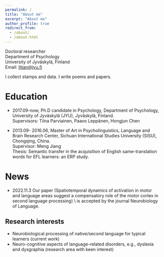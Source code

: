 ```yaml
---
permalink: /
title: "About me"
excerpt: "About me"
author_profile: true
redirect_from: 
  - /about/
  - /about.html
---
```


Doctoral researcher \
Department of Psychology \
University of Jyväskylä, Finland \
Email: litian@jyu.fi

I collect stamps and data.
I write poems and papers.

Education
======
- 2017.09-now, Ph.D candidate in Psychology, Department of Psychology, University of Jyväskylä (JYU), Jyväskylä, Finland. \
  Supervisors: Tiina Parviainen, Paavo Leppänen, Hongjun Chen
  
- 2013.09- 2016.06, Master of Art in Psycholinguistics, Language and Brain Research Center, Sichuan International Studies University (SISU), Chongqing, China. \
  Supervisor: Meng Jiang \
  Thesis: Semantic transfer in the acquisition of English same-translation words for EFL learners: an ERP study. 

News
======
- 2022.11.3 Our paper (Spatiotemporal dynamics of activation in motor and language areas suggest a compensatory role of the motor cortex in second language processing) \              is accepted by the journal Neurobiology of Language.

Research interests
------
- Neurobiological processing of native/second language for typical learners (current work)
- Neuro-cognitive aspects of language-related disorders, e.g., dyslexia and dysgraphia (research area with keen interest)
